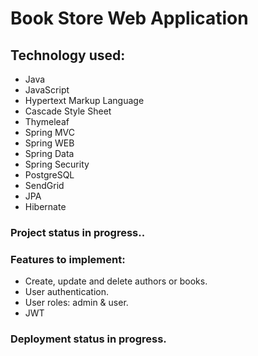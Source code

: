 # Book Store Web Application

## Technology used:

- Java
- JavaScript
- Hypertext Markup Language
- Cascade Style Sheet
- Thymeleaf
- Spring MVC
- Spring WEB
- Spring Data
- Spring Security
- PostgreSQL
- SendGrid
- JPA
- Hibernate 


### Project status in progress..

### Features to implement:

- Create, update and delete authors or books.
- User authentication.
- User roles: admin & user.
- JWT


### Deployment status in progress.
